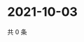 # 2021-10-03

共 0 条

<!-- BEGIN -->
<!-- 最后更新时间 Sun Oct 03 2021 04:14:41 GMT+0800 (China Standard Time) -->

<!-- END -->
